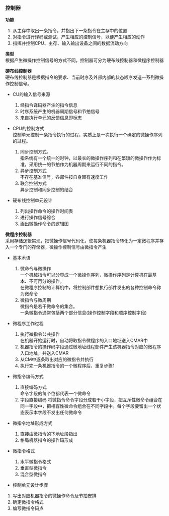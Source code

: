 ### 控制器
**功能**  
1. 从主存中取出一条指令，并指出下一条指令在主存中的位置
2. 对指令进行译码或测试，产生相应的控制信号，以便产生相应的动作
3. 指挥并控制CPU、主存、输入输出设备之间的数据流动方向


**类型**  
根据产生微操作控制信号的方式不同，控制器可分为硬布线控制器和微程序控制器

**硬布线控制器**  
硬布线控制器是根据指令的要求、当前时序及外部内部的状态顺序发送一系列微操作控制信号。
- CU的输入信号来源  
    1. 经指令译码器产生的指令信息
    2. 时序系统产生的机器周期信号和节拍信号
    3. 来自执行单元的反馈信息即标志

- CPU的控制方式  
控制单元控制一条指令执行的过程，实质上是一次执行一个确定的微操作序列的过程。
    1. 同步控制方式。  
    指系统有一个统一的时钟，以最长的微操作序列和在繁琐的微操作作为标准，采用统一的节拍作为机器周期来运行不同的指令。
    2. 异步控制方式  
    不存在基准信号，各部件按自身固有速度工作
    3. 联合控制方式  
    异步控制和同步控制的结合

- 硬布线控制单元设计  
    1. 列出操作命令的操作时间表
    2. 进行操作信号综合
    3. 画出微操作命令的逻辑图


**微程序控制器**  
采用存储逻辑实现，把微操作信号代码化，使每条机器指令转化为一定微程序并存入一个专门的存储器，微操作控制信号由微指令产生  
- 基本术语  
    1. 微命令与微操作  
    一个机械指令可以分界成一个微操作序列，微操作序列是计算机在最基本、不可再分的操作。  
    在微程序控制的计算机中，将控制部件想执行部件发出的各种控制命令称为微命令
    2. 微指令与微周期  
    微指令是若干微命令的集合。  
    一条微指令通常包括两个部分信息(操作控制字段和顺序控制字段)


- 微程序工作过程
  1. 执行微指令公共操作  
  在机器开始运行时，自动将取指令微程序的入口地址送入CMAR中  
  2. 机器指令的操作码字段通过微地址线程部件产生该机器指令对应的微程序入口地址，并送入CMAR
  3. 从CM中逐条取出对应的微指令并执行
  4. 执行完一条机器指令的一个微程序后，重复步骤1  

- 微指令编码方式
  1. 直接编码方式  
  命令字段的每个位都代表一个微命令
  2. 字段直接编码
  将微指令命令字段分成若干小字段，把互斥性微命令组合在同一字段中，把相容性微命令组合在不同字段中。每个字段要留出一个状态表示本字段不发出任何微命令

- 微指令地址形成方式
  1. 直接由微指令的下地址段指出
  2. 格局机器指令的操作码形成  

- 微指令格式  
  1. 水平微指令格式  
  2. 垂直型微指令
  3. 混合型微指令  

- 控制单元设计步骤  
1. 写出对应机器指令的微操作命令及节拍安排
2. 确定微指令格式
3. 编写微指令码点



